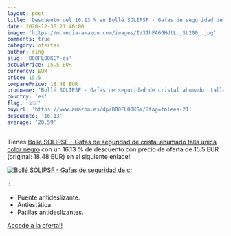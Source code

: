 ```yaml
---
layout: post
title: 'Descuento del 16.13 % en Bollé SOLIPSF - Gafas de seguridad de cr'
date: 2020-12-30 21:46:00
image: 'https://m.media-amazon.com/images/I/31hFA6GHdtL._SL200_.jpg'
comments: true
category: ofertas
author: ring
slug: 'B00FLO0KGY-es'
actualPrice: 15.5 EUR
currency: EUR
price: 15.5
comparePrice: 18.48 EUR
prodname: 'Bollé SOLIPSF - Gafas de seguridad de cristal ahumado  talla única  color negro'
country: 'es'
flag: '🇪🇸'
buyurl: 'https://www.amazon.es/dp/B00FLO0KGY/?tag=tolees-21'
descuento: '16.13'
average: '20.59'
---
```


Tienes [Bollé SOLIPSF - Gafas de seguridad de cristal ahumado  talla única  color negro](https://www.amazon.es/dp/B00FLO0KGY/?tag=tolees-21) con un 16.13 % de descuento con precio de oferta de 15.5 EUR (original: 18.48 EUR) en el siguiente enlace!

[![Bollé SOLIPSF - Gafas de seguridad de cr](https://m.media-amazon.com/images/I/31hFA6GHdtL._SL200_.jpg)](https://www.amazon.es/dp/B00FLO0KGY/?tag=tolees-21)

ℹ️:

- Puente antideslizante.
- Antiestática.
- Patillas antideslizantes.

[Accede a la oferta!!](https://www.amazon.es/dp/B00FLO0KGY/?tag=tolees-21)
